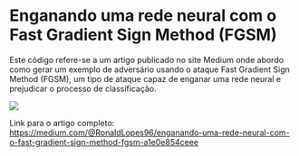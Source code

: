 # Enganando uma rede neural com o Fast Gradient Sign Method (FGSM)
Este código refere-se a um artigo publicado no site Medium onde abordo como gerar um exemplo de adversário usando o ataque Fast Gradient Sign Method (FGSM), um tipo de ataque capaz de enganar uma rede neural e prejudicar o processo de classificação.

![](https://miro.medium.com/max/1400/1*ImRCPzyBrbsEAGv7zjF1gw.png)

Link para o artigo completo: https://medium.com/@RonaldLopes96/enganando-uma-rede-neural-com-o-fast-gradient-sign-method-fgsm-a1e0e854ceee
